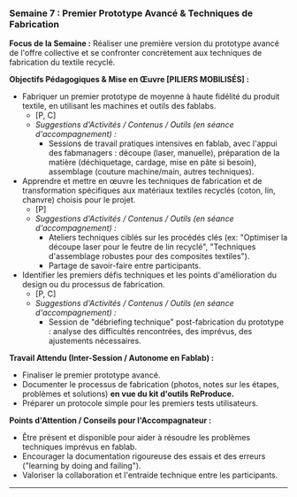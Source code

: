 ### Semaine 7 : Premier Prototype Avancé & Techniques de Fabrication

**Focus de la Semaine :** Réaliser une première version du prototype avancé de l'offre collective et se confronter concrètement aux techniques de fabrication du textile recyclé.

**Objectifs Pédagogiques & Mise en Œuvre \[PILIERS MOBILISÉS\] :**

* Fabriquer un premier prototype de moyenne à haute fidélité du produit textile, en utilisant les machines et outils des fablabs.  
  * \[P, C\]  
  * *Suggestions d'Activités / Contenus / Outils (en séance d'accompagnement) :*  
    * Sessions de travail pratiques intensives en fablab, avec l'appui des fabmanagers : découpe (laser, manuelle), préparation de la matière (déchiquetage, cardage, mise en pâte si besoin), assemblage (couture machine/main, autres techniques).  
* Apprendre et mettre en œuvre les techniques de fabrication et de transformation spécifiques aux matériaux textiles recyclés (coton, lin, chanvre) choisis pour le projet.  
  * \[P\]  
  * *Suggestions d'Activités / Contenus / Outils (en séance d'accompagnement) :*  
    * Ateliers techniques ciblés sur les procédés clés (ex: "Optimiser la découpe laser pour le feutre de lin recyclé", "Techniques d'assemblage robustes pour des composites textiles").  
    * Partage de savoir-faire entre participants.  
* Identifier les premiers défis techniques et les points d'amélioration du design ou du processus de fabrication.  
  * \[P, C\]  
  * *Suggestions d'Activités / Contenus / Outils (en séance d'accompagnement) :*  
    * Session de "débriefing technique" post-fabrication du prototype : analyse des difficultés rencontrées, des imprévus, des ajustements nécessaires.

**Travail Attendu (Inter-Session / Autonome en Fablab) :**

* Finaliser le premier prototype avancé.  
* Documenter le processus de fabrication (photos, notes sur les étapes, problèmes et solutions) **en vue du kit d'outils ReProduce.**  
* Préparer un protocole simple pour les premiers tests utilisateurs.

**Points d'Attention / Conseils pour l'Accompagnateur :**

* Être présent et disponible pour aider à résoudre les problèmes techniques imprévus en fablab.  
* Encourager la documentation rigoureuse des essais et des erreurs ("learning by doing and failing").  
* Valoriser la collaboration et l'entraide technique entre les participants.

---

